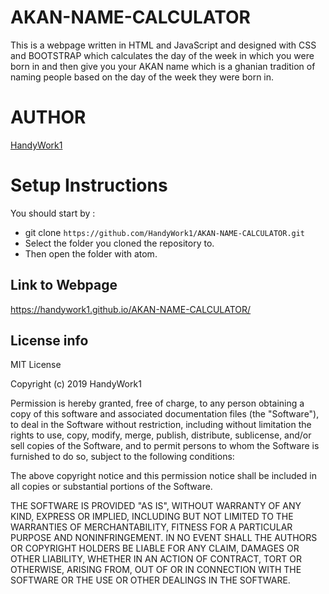 # **AKAN-NAME-CALCULATOR**
This is a webpage written in HTML and JavaScript and designed with CSS and BOOTSTRAP which calculates the day of the week in which you were born in
and then give you your AKAN name which is a ghanian tradition of naming people based on the day of the week they were born in.

# **AUTHOR**
[HandyWork1](https://github.com/HandyWork1)

# Setup Instructions
You should start by :
  - git clone `https://github.com/HandyWork1/AKAN-NAME-CALCULATOR.git`
  - Select the folder you cloned the repository to.
  - Then open the folder with atom.
  
## Link to Webpage
https://handywork1.github.io/AKAN-NAME-CALCULATOR/
    
  ## License info
MIT License

Copyright (c) 2019 HandyWork1

Permission is hereby granted, free of charge, to any person obtaining a copy
of this software and associated documentation files (the "Software"), to deal
in the Software without restriction, including without limitation the rights
to use, copy, modify, merge, publish, distribute, sublicense, and/or sell
copies of the Software, and to permit persons to whom the Software is
furnished to do so, subject to the following conditions:

The above copyright notice and this permission notice shall be included in all
copies or substantial portions of the Software.

THE SOFTWARE IS PROVIDED "AS IS", WITHOUT WARRANTY OF ANY KIND, EXPRESS OR
IMPLIED, INCLUDING BUT NOT LIMITED TO THE WARRANTIES OF MERCHANTABILITY,
FITNESS FOR A PARTICULAR PURPOSE AND NONINFRINGEMENT. IN NO EVENT SHALL THE
AUTHORS OR COPYRIGHT HOLDERS BE LIABLE FOR ANY CLAIM, DAMAGES OR OTHER
LIABILITY, WHETHER IN AN ACTION OF CONTRACT, TORT OR OTHERWISE, ARISING FROM,
OUT OF OR IN CONNECTION WITH THE SOFTWARE OR THE USE OR OTHER DEALINGS IN THE
SOFTWARE.
